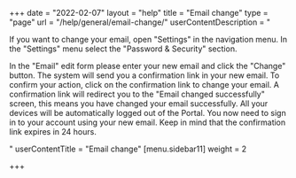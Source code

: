 +++
date = "2022-02-07"
layout = "help"
title = "Email change"
type = "page"
url = "/help/general/email-change/"
userContentDescription = "<p>If you want to change your email, open \"Settings\" in the navigation menu. In the \"Settings\" menu select the \"Password &amp; Security\" section.</p><p>In the \"Email\" edit form please enter your new email and click the \"Change\" button. The system will send you a confirmation link in your new email. To confirm your action, click on the confirmation link to change your email. A confirmation link will redirect you to the \"Email changed successfully\" screen, this means you have changed your email successfully. All your devices will be automatically logged out of the Portal. You now need to sign in to your account using your new email. Keep in mind that the confirmation link expires in 24 hours.</p>"
userContentTitle = "Email change"
[menu.sidebar11]
weight = 2

+++
